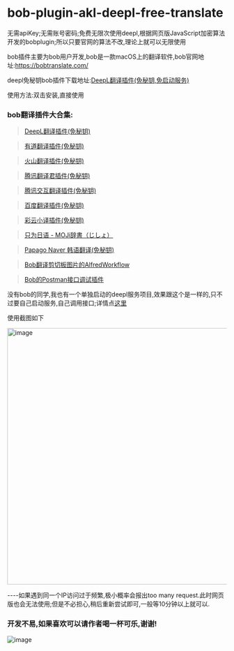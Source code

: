 # bob-plugin-akl-deepl-free-translate
无需apiKey;无需账号密码;免费无限次使用deepl,根据网页版JavaScript加密算法开发的bobplugin;所以只要官网的算法不改,理论上就可以无限使用


bob插件主要为bob用户开发,bob是一款macOS上的翻译软件,bob官网地址:https://bobtranslate.com/

deepl免秘钥bob插件下载地址:[DeepL翻译插件(免秘钥,免启动服务)](https://github.com/akl7777777/bob-plugin-akl-deepl-free-translate/releases/download/v0.1.3/bob-plugin-akl-deepl-translate_v0.1.3.bobplugin)

使用方法:双击安装,直接使用


### bob翻译插件大合集:


>[DeepL翻译插件(免秘钥)](https://github.com/akl7777777/bob-plugin-akl-deepl-free-translate)

>[有道翻译插件(免秘钥)](https://github.com/akl7777777/bob-plugin-akl-youdao-free-translate)

>[火山翻译插件(免秘钥)](https://github.com/akl7777777/bob-plugin-akl-volcengine-free-translate)

>[腾讯翻译君插件(免秘钥)](https://github.com/akl7777777/bob-plugin-akl-tencent-free-translate)

>[腾讯交互翻译插件(免秘钥)](https://github.com/akl7777777/bob-plugin-akl-transmart-free-translate)

>[百度翻译插件(免秘钥)](https://github.com/akl7777777/bob-plugin-akl-baidu-free-translate)

>[彩云小译插件(免秘钥)](https://github.com/akl7777777/bob-plugin-akl-caiyunxiaoyi-free-translate)

>[只为日语 - MOJi辞書（じしょ）](https://github.com/akl7777777/bob-plugin-akl-mojidict-translate)

>[Papago Naver 韩语翻译(免秘钥)](https://github.com/akl7777777/bob-plugin-akl-papago-free-translate)

>[Bob翻译剪切板图片的AlfredWorkflow](https://github.com/akl7777777/BobTranslateClipboard)

>[Bob的Postman接口调试插件](https://github.com/akl7777777/bob-plugin-akl-postman)


没有bob的同学,我也有一个单独启动的deepl服务项目,效果跟这个是一样的,只不过要自己启动服务,自己调用接口;详情点[这里](https://github.com/akl7777777/deepl-free-translate-service)

使用截图如下

<img width="588" alt="image" src="https://user-images.githubusercontent.com/84266551/220933928-52e72e71-8b05-47e8-81a4-323461f0e036.png">


----如果遇到同一个IP访问过于频繁,极小概率会报出too many request.此时网页版也会无法使用;但是不必担心,稍后重新尝试即可,一般等10分钟以上就可以.


### 开发不易,如果喜欢可以请作者喝一杯可乐,谢谢!


![image](https://user-images.githubusercontent.com/84266551/219829283-3ed1798e-aeed-4174-bbcb-f93bf3008817.png)
